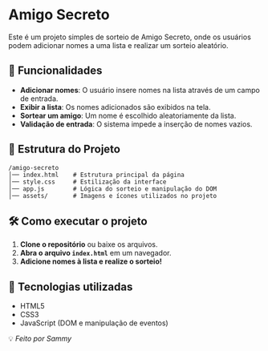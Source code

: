 # Amigo Secreto

Este é um projeto simples de sorteio de Amigo Secreto, onde os usuários podem adicionar nomes a uma lista e realizar um sorteio aleatório.

## 🚀 Funcionalidades
- **Adicionar nomes**: O usuário insere nomes na lista através de um campo de entrada.
- **Exibir a lista**: Os nomes adicionados são exibidos na tela.
- **Sortear um amigo**: Um nome é escolhido aleatoriamente da lista.
- **Validação de entrada**: O sistema impede a inserção de nomes vazios.

## 📂 Estrutura do Projeto
```
/amigo-secreto
│── index.html    # Estrutura principal da página
│── style.css     # Estilização da interface
│── app.js        # Lógica do sorteio e manipulação do DOM
│── assets/       # Imagens e ícones utilizados no projeto
```

## 🛠️ Como executar o projeto
1. **Clone o repositório** ou baixe os arquivos.
2. **Abra o arquivo `index.html`** em um navegador.
3. **Adicione nomes à lista e realize o sorteio!**

## 📌 Tecnologias utilizadas
- HTML5
- CSS3
- JavaScript (DOM e manipulação de eventos)

💡 *Feito por Sammy*

